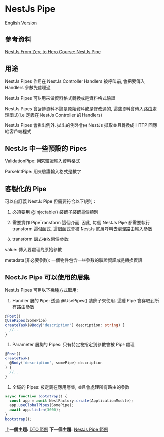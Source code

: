 # NestJs Pipe

[English Version](nestjs-pipe/README.md "English Version")

## 參考資料

[NestJs From Zero to Hero Course: NestJs Pipe](https://www.udemy.com/course/nestjs-zero-to-hero/learn/lecture/26681372#overview)

## 用途

NestJs Pipes 作用在 NestJs Controller Handlers 被呼叫前, 會把要傳入 Handlers 參數先處理過

NestJs Pipes 可以用來做資料格式轉換或是資料格式驗證

NestJs Pipes 會回傳資料不論是原始資料或是修改過的, 這些資料會傳入路由處理函式(i.e 定義在 NestJs Controller 的 Handlers)

NestJs Pipes 會拋出例外. 拋出的例外會由 NestJs 擷取並且轉換成 HTTP 回應給客戶端程式

## NestJs 中一些預設的 Pipes

ValidationPipe: 用來驗證輸入資料格式

ParseIntPipe: 用來驗證輸入格式是數字

## 客製化的 Pipe

可以自訂義 NestJs Pipe 但需要符合以下規則：

1. 必須要用 @Injectable() 裝飾子裝飾這個類別

2. 需要實作 PipeTransform 這個介面. 因此, 每個 NestJs Pipe 都需要執行 transform 這個函式. 這個函式會被 NestJs 底層呼叫去處理路由輸入參數

3. transform 函式接收兩個參數:
  
value: 傳入要處理的原始參數

metadata(非必要參數): 一個物件包含一些參數的驗證資訊或是轉換資訊

## NestJs Pipe 可以使用的層集

NestJs Pipes 可用以下幾種方式取用:

1. Handler 層的 Pipe: 透過 @UsePipes() 裝飾子來使用. 這種 Pipe 會存取到所有路由參數 

```typescript
@Post()
@UsePipes(SomePipe)
createTask(@Body('description') description: string) {
  //..
}
```

1. Parameter 層集的 Pipes: 只有特定被指定到參數會被 Pipe 處理

```typescript
@Post()
createTask(
  @Body('description', somePipe) description  
) {
  //..
}
```

1. 全域的 Pipes: 被定義在應用層集, 並且會處理所有路由的參數

```typescript
async function bootstrap() {
  const app = await NestFactory.create(ApplicationModule);
  app.useGlobalPipes(SomePipe);
  await app.listen(3000);
}
bootstrap();
```

**上一個主題:** [DTO 範例](example-dto/README-zh_TW.md "DTO 範例")
**下一個主題:** [NestJs Pipe 範例](example-nestjs-pipe/README-zh_TW.md "NestJs Pipe 範例")